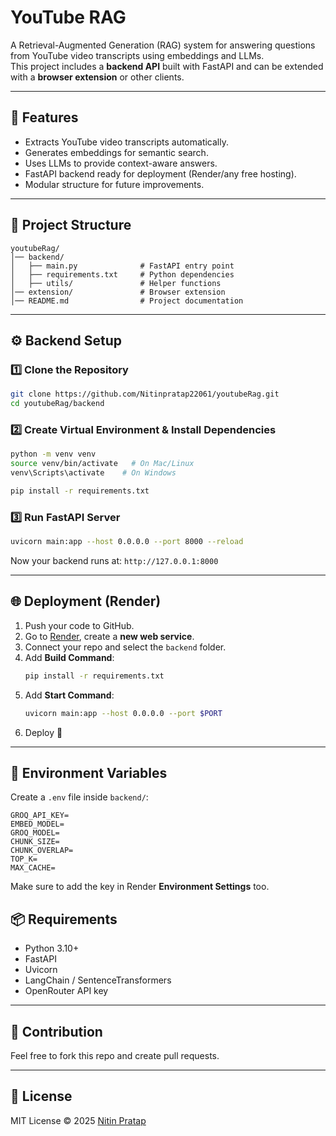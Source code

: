 # YouTube RAG

A Retrieval-Augmented Generation (RAG) system for answering questions from YouTube video transcripts using embeddings and LLMs.  
This project includes a **backend API** built with FastAPI and can be extended with a **browser extension** or other clients.

---

## 🚀 Features
- Extracts YouTube video transcripts automatically.
- Generates embeddings for semantic search.
- Uses LLMs to provide context-aware answers.
- FastAPI backend ready for deployment (Render/any free hosting).
- Modular structure for future improvements.

---

## 📂 Project Structure
```
youtubeRag/
│── backend/
│   ├── main.py              # FastAPI entry point
│   ├── requirements.txt     # Python dependencies
│   ├── utils/               # Helper functions
│── extension/               # Browser extension 
│── README.md                # Project documentation
```

---

## ⚙️ Backend Setup

### 1️⃣ Clone the Repository
```bash
git clone https://github.com/Nitinpratap22061/youtubeRag.git
cd youtubeRag/backend
```

### 2️⃣ Create Virtual Environment & Install Dependencies
```bash
python -m venv venv
source venv/bin/activate   # On Mac/Linux
venv\Scripts\activate    # On Windows

pip install -r requirements.txt
```

### 3️⃣ Run FastAPI Server
```bash
uvicorn main:app --host 0.0.0.0 --port 8000 --reload
```
Now your backend runs at: `http://127.0.0.1:8000`

---

## 🌐 Deployment (Render)

1. Push your code to GitHub.
2. Go to [Render](https://render.com/), create a **new web service**.
3. Connect your repo and select the `backend` folder.
4. Add **Build Command**:
   ```bash
   pip install -r requirements.txt
   ```
5. Add **Start Command**:
   ```bash
   uvicorn main:app --host 0.0.0.0 --port $PORT
   ```
6. Deploy 🎉

---

## 🔑 Environment Variables

Create a `.env` file inside `backend/`:
```
GROQ_API_KEY=
EMBED_MODEL=
GROQ_MODEL=
CHUNK_SIZE=
CHUNK_OVERLAP=
TOP_K=
MAX_CACHE=

```

Make sure to add the key in Render **Environment Settings** too.



## 📦 Requirements
- Python 3.10+
- FastAPI
- Uvicorn
- LangChain / SentenceTransformers
- OpenRouter API key

---

## 🤝 Contribution
Feel free to fork this repo and create pull requests.

---

## 📜 License
MIT License © 2025 [Nitin Pratap](https://github.com/Nitinpratap22061)
